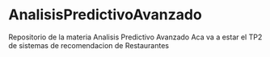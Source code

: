 # AnalisisPredictivoAvanzado
Repositorio de la materia Analisis Predictivo Avanzado
Aca va a estar el TP2 de sistemas de recomendacion de Restaurantes
